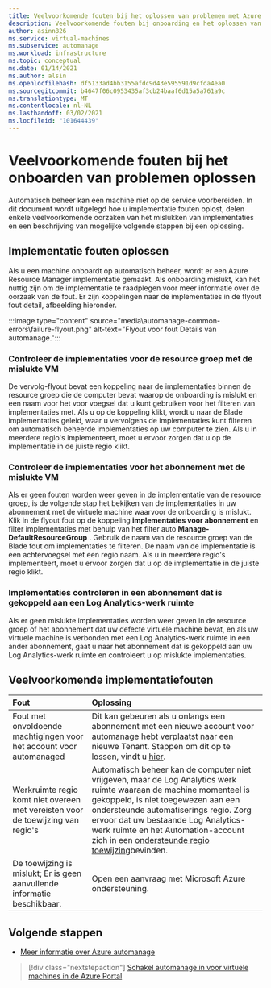 ```yaml
---
title: Veelvoorkomende fouten bij het oplossen van problemen met Azure automanage
description: Veelvoorkomende fouten bij onboarding en het oplossen van problemen
author: asinn826
ms.service: virtual-machines
ms.subservice: automanage
ms.workload: infrastructure
ms.topic: conceptual
ms.date: 01/14/2021
ms.author: alsin
ms.openlocfilehash: df5133ad4bb3155afdc9d43e595591d9cfda4ea0
ms.sourcegitcommit: b4647f06c0953435af3cb24baaf6d15a5a761a9c
ms.translationtype: MT
ms.contentlocale: nl-NL
ms.lasthandoff: 03/02/2021
ms.locfileid: "101644439"
---
```

# <a name="troubleshoot-common-automanage-onboarding-errors"></a>Veelvoorkomende fouten bij het onboarden van problemen oplossen
Automatisch beheer kan een machine niet op de service voorbereiden. In dit document wordt uitgelegd hoe u implementatie fouten oplost, delen enkele veelvoorkomende oorzaken van het mislukken van implementaties en een beschrijving van mogelijke volgende stappen bij een oplossing.

## <a name="troubleshooting-deployment-failures"></a>Implementatie fouten oplossen
Als u een machine onboardt op automatisch beheer, wordt er een Azure Resource Manager implementatie gemaakt. Als onboarding mislukt, kan het nuttig zijn om de implementatie te raadplegen voor meer informatie over de oorzaak van de fout. Er zijn koppelingen naar de implementaties in de flyout fout detail, afbeelding hieronder.

:::image type="content" source="media\automanage-common-errors\failure-flyout.png" alt-text="Flyout voor fout Details van automanage.":::

### <a name="check-the-deployments-for-the-resource-group-containing-the-failed-vm"></a>Controleer de implementaties voor de resource groep met de mislukte VM
De vervolg-flyout bevat een koppeling naar de implementaties binnen de resource groep die de computer bevat waarop de onboarding is mislukt en een naam voor het voor voegsel dat u kunt gebruiken voor het filteren van implementaties met. Als u op de koppeling klikt, wordt u naar de Blade implementaties geleid, waar u vervolgens de implementaties kunt filteren om automatisch beheerde implementaties op uw computer te zien. Als u in meerdere regio's implementeert, moet u ervoor zorgen dat u op de implementatie in de juiste regio klikt.

### <a name="check-the-deployments-for-the-subscription-containing-the-failed-vm"></a>Controleer de implementaties voor het abonnement met de mislukte VM
Als er geen fouten worden weer geven in de implementatie van de resource groep, is de volgende stap het bekijken van de implementaties in uw abonnement met de virtuele machine waarvoor de onboarding is mislukt. Klik in de flyout fout op de koppeling **implementaties voor abonnement** en filter implementaties met behulp van het filter auto **Manage-DefaultResourceGroup** . Gebruik de naam van de resource groep van de Blade fout om implementaties te filteren. De naam van de implementatie is een achtervoegsel met een regio naam. Als u in meerdere regio's implementeert, moet u ervoor zorgen dat u op de implementatie in de juiste regio klikt.

### <a name="check-deployments-in-a-subscription-linked-to-a-log-analytics-workspace"></a>Implementaties controleren in een abonnement dat is gekoppeld aan een Log Analytics-werk ruimte
Als er geen mislukte implementaties worden weer geven in de resource groep of het abonnement dat uw defecte virtuele machine bevat, en als uw virtuele machine is verbonden met een Log Analytics-werk ruimte in een ander abonnement, gaat u naar het abonnement dat is gekoppeld aan uw Log Analytics-werk ruimte en controleert u op mislukte implementaties.

## <a name="common-deployment-errors"></a>Veelvoorkomende implementatiefouten

Fout |  Oplossing
:-----|:-------------|
Fout met onvoldoende machtigingen voor het account voor automanaged | Dit kan gebeuren als u onlangs een abonnement met een nieuwe account voor automanage hebt verplaatst naar een nieuwe Tenant. Stappen om dit op te lossen, vindt u [hier](./repair-automanage-account.md).
Werkruimte regio komt niet overeen met vereisten voor de toewijzing van regio's | Automatisch beheer kan de computer niet vrijgeven, maar de Log Analytics werk ruimte waaraan de machine momenteel is gekoppeld, is niet toegewezen aan een ondersteunde automatiserings regio. Zorg ervoor dat uw bestaande Log Analytics-werk ruimte en het Automation-account zich in een [ondersteunde regio toewijzing](../automation/how-to/region-mappings.md)bevinden.
De toewijzing is mislukt; Er is geen aanvullende informatie beschikbaar. | Open een aanvraag met Microsoft Azure ondersteuning.

## <a name="next-steps"></a>Volgende stappen

* [Meer informatie over Azure automanage](./automanage-virtual-machines.md)

> [!div class="nextstepaction"]
> [Schakel automanage in voor virtuele machines in de Azure Portal](quick-create-virtual-machines-portal.md)